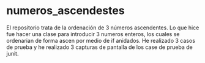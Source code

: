 # numeros_ascendestes
El repositorio trata de la ordenación de 3 números ascendentes.
Lo que hice fue hacer una clase para introducir 3 numeros enteros, 
los cuales se ordenarian de forma ascen por medio de if anidados.
He realizado 3 casos de prueba y  he realizado 3 capturas de pantalla de los case de prueba de junit.

